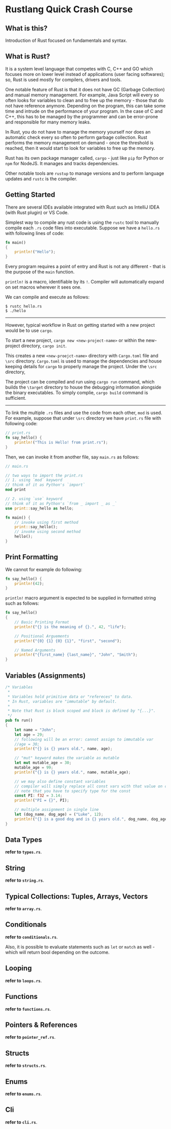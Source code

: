 # Rustlang Quick Crash Course

## What is this?

Introduction of Rust focused on fundamentals and syntax.

## What is Rust?

It is a system level language that competes with C, C++ and GO which focuses
more on lower level instead of applications (user facing softwares); so, Rust
is used mostly for compilers, drivers and tools.

One notable feature of Rust is that it does not have GC (Garbage Collection)
and manual memory management. For example, Java Script will every so often
looks for variables to clean and to free up the memory - those that do not have
reference anymore. Depending on the program, this can take some time and
intrude on the performance of your program. In the case of C and C++, this has
to be managed by the programmer and can be error-prone and responsible for many
memory leaks.

In Rust, you do not have to manage the memory yourself nor does an automatic
check every so often to perform garbage collection. Rust performs the memory
management on demand - once the threshold is reached, then it would start to
look for variables to free up the memory.

Rust has its own package manager called, `cargo` - just like `pip` for Python or
`npm` for NodeJS. It manages and tracks dependencies.

Other notable tools are `rustup` to manage versions and to perform language
updates and `rustc` is the compiler.

## Getting Started

There are several IDEs available integrated with Rust such as IntelliJ IDEA
(with Rust plugin) or VS Code.

Simplest way to compile any rust code is using the `rustc` tool to manually
compile each `.rs` code files into executable. Suppose we have a `hello.rs`
with following lines of code:

```rust
fn main()
{
    println!("Hello");
}
```

Every program requires a point of entry and Rust is not any different - that is
the purpose of the `main` function.

`println!` is a macro, identifiable by its `!`. Compiler will automatically
expand on set macros wherever it sees one.

We can compile and execute as follows:

```
$ rustc hello.rs
$ ./hello
```

---

However, typical workflow in Rust on getting started with a new project would
be to use `cargo`. 

To start a new project, `cargo new <new-project-name>` or within the new-project directory, `cargo init`.

This creates a new `<new-proejct-name>` directory with `Cargo.toml` file and
`\src` directory. `Cargo.toml` is used to manage the dependencies and house
keeping details for `cargo` to properly manage the project. Under the `\src`
directory, 

The project can be compiled and run using `cargo run` command, which builds the `\target` directory to house the debugging information alongside the binary executables. To simply complie, `cargo build` command is sufficient.

---

To link the multiple `.rs` files and use the code from each other, `mod` is used. For example, suppose that under `\src` directory we have `print.rs` file with following code:

```rust
// print.rs
fn say_hello() {
    println!("This is Hello! from print.rs");
}
```

Then, we can invoke it from another file, say `main.rs` as follows:

```rust
// main.rs

// two ways to import the print.rs
// 1. using `mod` keyword
// think of it as Python's `import`
mod print

// 2. using `use` keyword
// think of it as Python's `from _ import _ as _`
use print::say_hello as hello;

fn main() {
    // invoke using first method
    print::say_hello();
    // invoke using second method
    hello();
}
```

## Print Formatting

We cannot for example do following:

```rust
fn say_hello() {
    println!(42);
}
```

`println!` macro argument is expected to be supplied in formatted string such as follows:

```rust
fn say_hello() 
{
    // Basic Printing Format
    println!("{} is the meaning of {}.", 42, "life");

    // Positional Arguements
    println!("{0} {1} {0} {1}", "first", "second");

    // Named Arguments
    println!("{first_name} {last_name}", "John", "Smith");
}
```

## Variables (Assignments)

```rust
/* Variables
 * 
 * Variables hold primitive data or "refereces" to data.
 * In Rust, variables are "immutable" by default.
 * 
 * Note that Rust is block scoped and block is defined by "{...}".
 */
pub fn run() 
{
    let name = "John";
    let age = 29;
    // following will be an error: cannot assign to immutable var
    //age = 30;
    println!("{} is {} years old.", name, age);

    // "mut" keyword makes the variable as mutable
    let mut mutable_age = 30;
    mutable_age = 99;
    println!("{} is {} years old.", name, mutable_age);

    // we may also define constant variables
    // compiler will simply replace all const vars with that value on compile time
    // note that you have to specify type for the const
    const PI: f32 = 3.14;
    println!("PI = {}", PI);

    // multiple assignment in single line
    let (dog_name, dog_age) = ("Luke", 12);
    println!("{} is a good dog and is {} years old.", dog_name, dog_age);
}
```

## Data Types

__refer to `types.rs`__.

## String

__refer to `string.rs`__.

## Typical Collections: Tuples, Arrays, Vectors

__refer to `array.rs`__.

## Conditionals

__refer to `conditionals.rs`__.

Also, it is possible to evaluate statements such as `let` or `match` as well -
which will return bool depending on the outcome.

## Looping

__refer to `loops.rs`__.

## Functions

__refer to `functions.rs`__.

## Pointers & References

__refer to `pointer_ref.rs`__.

## Structs

__refer to `structs.rs`__.

## Enums

__refer to `enums.rs`__.

## Cli

__refer to `cli.rs`__.